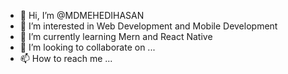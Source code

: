 - 👋 Hi, I’m @MDMEHEDIHASAN
- 👀 I’m interested in Web Development and Mobile  Development
- 🌱 I’m currently learning Mern and React Native
- 💞️ I’m looking to collaborate on ...
- 📫 How to reach me ...

<!---
MDMEHEDIHASA/MDMEHEDIHASA is a ✨ special ✨ repository because its `README.md` (this file) appears on your GitHub profile.
You can click the Preview link to take a look at your changes.
--->
